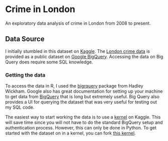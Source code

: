 # Crime in London
An exploratory data analysis of crime in London from 2008 to present. 

## Data Source
I initially stumbled in this dataset on [Kaggle](https://www.kaggle.com/LondonDataStore/london-crime). The [London crime data](https://www.kaggle.com/LondonDataStore/london-crime) is provided as a public dataset on [Google BigQuery](https://cloud.google.com/public-datasets/). Accessing the data on Big Query does require some SQL knowledge.

### Getting the data
To access the data in R, I used the [bigrquery](https://github.com/r-dbi/bigrquery) package from Hadley Wickham. Google also has great documentation for setting up your machine to get data from [BigQuery](https://cloud.google.com/bigquery/docs/) that is long but extremely useful. Big Query also provides a UI for querying the dataset that was very useful for testing out my SQL code. 

The easiest way to start working the data is to use a [kernel](https://www.kaggle.com/docs/kernels) on Kaggle. This will save time since you will not have to do the standard BigQuery setup and authentication process. However, this can only be done in Python. To get started with the dataset on in a kernel, you can fork [this kernel](https://www.kaggle.com/paultimothymooney/how-to-query-the-london-crime-data).